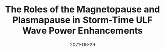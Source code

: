 ---
title: "The Roles of the Magnetopause and Plasmapause in Storm-Time ULF Wave Power Enhancements"
collection: publications
permalink: /publication/2021-06-29-Sandhu
excerpt: ' '
date: 2021-06-29
venue: 'Journal of Geophysical Research: Space Physics'
paperurl: ' https://doi.org/10.1029/2021JA029337'
citation: 'Sandhu, J. K., Rae, I. J., Staples, F. A., Hartley, D. P., Walach, M.-T., Elsden, T., &amp; Murphy, K. R. (2021). The roles of the magnetopause and plasmapause in storm-time ULF wave power enhancements. Journal of Geophysical Research: Space Physics, 126, e2021JA029337.'
---